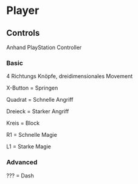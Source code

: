 # Player

## Controls
Anhand PlayStation Controller
### Basic
4 Richtungs Knöpfe, dreidimensionales Movement

X-Button = Springen

Quadrat = Schnelle Angriff

Dreieck = Starker Angriff

Kreis = Block

R1 = Schnelle Magie

L1 = Starke Magie

### Advanced 
??? = Dash
